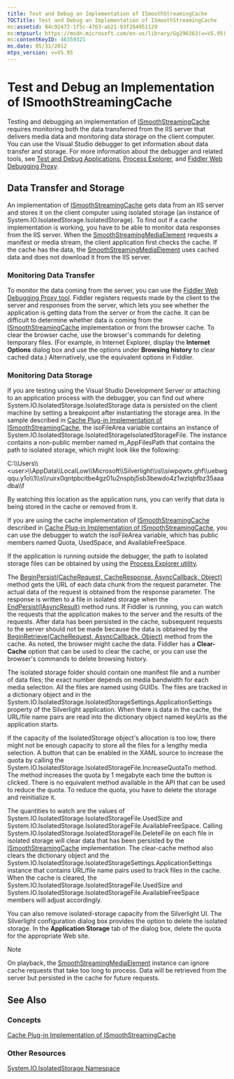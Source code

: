 ```yaml
---
title: Test and Debug an Implementation of ISmoothStreamingCache
TOCTitle: Test and Debug an Implementation of ISmoothStreamingCache
ms:assetid: 84c92472-1f5c-4763-ab21-93f264951129
ms:mtpsurl: https://msdn.microsoft.com/en-us/library/Gg296363(v=VS.95)
ms:contentKeyID: 46359321
ms.date: 05/31/2012
mtps_version: v=VS.95
---
```


# Test and Debug an Implementation of ISmoothStreamingCache

Testing and debugging an implementation of [ISmoothStreamingCache](ismoothstreamingcache-interface-microsoft-web-media-smoothstreaming_1.md) requires monitoring both the data transferred from the IIS server that delivers media data and monitoring data storage on the client computer. You can use the Visual Studio debugger to get information about data transfer and storage. For more information about the debugger and related tools, see [Test and Debug Applications](test-and-debug-applications.md), [Process Explorer](http://go.microsoft.com/fwlink/?linkid=251078), and [Fiddler Web Debugging Proxy](http://go.microsoft.com/fwlink/?linkid=251077).

## Data Transfer and Storage

An implementation of [ISmoothStreamingCache](ismoothstreamingcache-interface-microsoft-web-media-smoothstreaming_1.md) gets data from an IIS server and stores it on the client computer using isolated storage (an instance of System.IO.IsolatedStorage.IsolatedStorage). To find out if a cache implementation is working, you have to be able to monitor data responses from the IIS server. When the [SmoothStreamingMediaElement](smoothstreamingmediaelement-class-microsoft-web-media-smoothstreaming_1.md) requests a manifest or media stream, the client application first checks the cache. If the cache has the data, the [SmoothStreamingMediaElement](smoothstreamingmediaelement-class-microsoft-web-media-smoothstreaming_1.md) uses cached data and does not download it from the IIS server.

### Monitoring Data Transfer

To monitor the data coming from the server, you can use the [Fiddler Web Debugging Proxy tool](http://go.microsoft.com/fwlink/?linkid=251077). Fiddler registers requests made by the client to the server and responses from the server, which lets you see whether the application is getting data from the server or from the cache. It can be difficult to determine whether data is coming from the [ISmoothStreamingCache](ismoothstreamingcache-interface-microsoft-web-media-smoothstreaming_1.md) implementation or from the browser cache. To clear the browser cache, use the browser's commands for deleting temporary files. (For example, in Internet Explorer, display the **Internet Options** dialog box and use the options under **Browsing history** to clear cached data.) Alternatively, use the equivalent options in Fiddler.

### Monitoring Data Storage

If you are testing using the Visual Studio Development Server or attaching to an application process with the debugger, you can find out where System.IO.IsolatedStorage.IsolatedStorage data is persisted on the client machine by setting a breakpoint after instantiating the storage area. In the sample described in [Cache Plug-in Implementation of ISmoothStreamingCache](cache-plug-in-implementation-of-ismoothstreamingcache_1.md), the isoFileArea variable contains an instance of System.IO.IsolatedStorage.IsolatedStorageIsolatedStorageFile. The instance contains a non-public member named m\_AppFilesPath that contains the path to isolated storage, which might look like the following:

C:\\\\Users\\\\\<user\>\\\\AppData\\\\LocalLow\\\\Microsoft\\\\Silverlight\\\\is\\\\siwpqwtx.ghf\\\\uebwgqqu.y1o\\\\1\\\\s\\\\ruirx0qntpbcitbe4gz01u2nspbj5sb3bewdo4z1wzlqbfbz35aaadba\\\\f

By watching this location as the application runs, you can verify that data is being stored in the cache or removed from it.

If you are using the cache implementation of [ISmoothStreamingCache](ismoothstreamingcache-interface-microsoft-web-media-smoothstreaming_1.md) described in [Cache Plug-in Implementation of ISmoothStreamingCache](cache-plug-in-implementation-of-ismoothstreamingcache_1.md), you can use the debugger to watch the isoFileArea variable, which has public members named Quota, UsedSpace, and AvailableFreeSpace.

If the application is running outside the debugger, the path to isolated storage files can be obtained by using the [Process Explorer utility](http://technet.microsoft.com/en-us/sysinternals/bb896653.aspx).

The [BeginPersist(CacheRequest, CacheResponse, AsyncCallback, Object)](ismoothstreamingcache-beginpersist-method-microsoft-web-media-smoothstreaming_1.md) method gets the URL of each data chunk from the request parameter. The actual data of the request is obtained from the response parameter. The response is written to a file in isolated storage when the [EndPersist(IAsyncResult)](ismoothstreamingcache-endpersist-method-microsoft-web-media-smoothstreaming_1.md) method runs. If Fiddler is running, you can watch the requests that the application makes to the server and the results of the requests. After data has been persisted in the cache, subsequent requests to the server should not be made because the data is obtained by the [BeginRetrieve(CacheRequest, AsyncCallback, Object)](ismoothstreamingcache-beginretrieve-method-microsoft-web-media-smoothstreaming_1.md) method from the cache. As noted, the browser might cache the data. Fiddler has a **Clear-Cache** option that can be used to clear the cache, or you can use the browser's commands to delete browsing history.

The isolated storage folder should contain one manifest file and a number of data files; the exact number depends on media bandwidth for each media selection. All the files are named using GUIDs. The files are tracked in a dictionary object and in the System.IO.IsolatedStorage.IsolatedStorageSettings.ApplicationSettings property of the Silverlight application. When there is data in the cache, the URL/file name pairs are read into the dictionary object named keyUrls as the application starts.

If the capacity of the IsolatedStorage object's allocation is too low, there might not be enough capacity to store all the files for a lengthy media selection. A button that can be enabled in the XAML source to increase the quota by calling the System.IO.IsolatedStorage.IsolatedStorageFile.IncreaseQuotaTo method. The method increases the quota by 1 megabyte each time the button is clicked. There is no equivalent method available in the API that can be used to reduce the quota. To reduce the quota, you have to delete the storage and reinitialize it.

The quantities to watch are the values of System.IO.IsolatedStorage.IsolatedStorageFile.UsedSize and System.IO.IsolatedStorage.IsolatedStorageFile.AvailableFreeSpace. Calling System.IO.IsolatedStorage.IsolatedStorageFile.DeleteFile on each file in isolated storage will clear data that has been persisted by the [ISmoothStreamingCache](ismoothstreamingcache-interface-microsoft-web-media-smoothstreaming_1.md) implementation. The clear-cache method also clears the dictionary object and the System.IO.IsolatedStorage.IsolatedStorageSettings.ApplicationSettings instance that contains URL/file name pairs used to track files in the cache. When the cache is cleared, the System.IO.IsolatedStorage.IsolatedStorageFile.UsedSize and System.IO.IsolatedStorage.IsolatedStorageFile.AvailableFreeSpace members will adjust accordingly.

You can also remove isolated-storage capacity from the Silverlight UI. The Silverlight configuration dialog box provides the option to delete the isolated storage. In the **Application Storage** tab of the dialog box, delete the quota for the appropriate Web site.


> [!NOTE]  
> On playback, the [SmoothStreamingMediaElement](smoothstreamingmediaelement-class-microsoft-web-media-smoothstreaming_1.md) instance can ignore cache requests that take too long to process. Data will be retrieved from the server but persisted in the cache for future requests.


## See Also

### Concepts

[Cache Plug-in Implementation of ISmoothStreamingCache](cache-plug-in-implementation-of-ismoothstreamingcache_1.md)

### Other Resources

[System.IO.IsolatedStorage Namespace](http://go.microsoft.com/fwlink/?linkid=204798)

